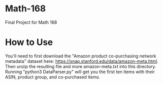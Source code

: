 # Math-168
Final Project for Math 168

# How to Use
You'll need to first download the "Amazon product co-purchasing network metadata" dataset here: https://snap.stanford.edu/data/amazon-meta.html. Then unzip the resulting file and more amazon-meta.txt into this directory.
Running "python3 DataParser.py" will get you the first ten items with their ASIN, product group, and co-purchased items.
